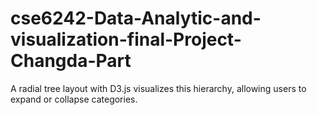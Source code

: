 # cse6242-Data-Analytic-and-visualization-final-Project-Changda-Part
A radial tree layout with D3.js visualizes this hierarchy, allowing users to expand or collapse categories. 
